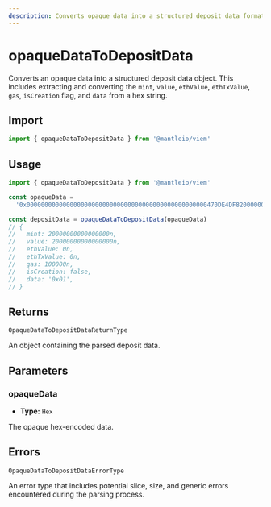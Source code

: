 ```yaml
---
description: Converts opaque data into a structured deposit data format.
---
```


# opaqueDataToDepositData

Converts an opaque data into a structured deposit data object. This includes extracting and converting the `mint`, `value`, `ethValue`, `ethTxValue`, `gas`, `isCreation` flag, and `data` from a hex string.

## Import

```ts
import { opaqueDataToDepositData } from '@mantleio/viem'
```

## Usage

```ts
import { opaqueDataToDepositData } from '@mantleio/viem'

const opaqueData =
  '0x00000000000000000000000000000000000000000000000000470DE4DF82000000000000000000000000000000000000000000000000000000470DE4DF82000000000000000186A00001'

const depositData = opaqueDataToDepositData(opaqueData)
// {
//   mint: 20000000000000000n,
//   value: 20000000000000000n,
//   ethValue: 0n,
//   ethTxValue: 0n,
//   gas: 100000n,
//   isCreation: false,
//   data: '0x01',
// }
```

## Returns

`OpaqueDataToDepositDataReturnType`

An object containing the parsed deposit data.

## Parameters

### opaqueData

- **Type:** `Hex`

The opaque hex-encoded data.

## Errors

`OpaqueDataToDepositDataErrorType`

An error type that includes potential slice, size, and generic errors encountered during the parsing process.
